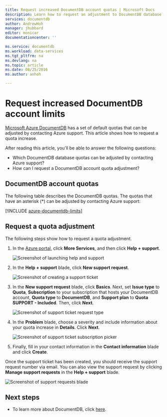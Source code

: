```yaml
---
title: Request increased DocumentDB account quotas | Microsoft Docs
description: Learn how to request an adjustment to DocumentDB database quotas such as document storage and throughput per collection.
services: documentdb
author: AndrewHoh
manager: jhubbard
editor: monicar
documentationcenter: ''

ms.service: documentdb
ms.workload: data-services
ms.tgt_pltfrm: na
ms.devlang: na
ms.topic: article
ms.date: 08/25/2016
ms.author: anhoh

---
```

# Request increased DocumentDB account limits
[Microsoft Azure DocumentDB](https://azure.microsoft.com/services/documentdb/) has a set of default quotas that can be adjusted by contacting Azure support.  This article shows how to request a quota increase.

After reading this article, you'll be able to answer the following questions:  

* Which DocumentDB database quotas can be adjusted by contacting Azure support?
* How can I request a DocumentDB account quota adjustment?

## <a id="Quotas"></a> DocumentDB account quotas
The following table describes the DocumentDB quotas. The quotas that have an asterisk (*) can be adjusted by contacting Azure support:

[!INCLUDE [azure-documentdb-limits](../../includes/azure-documentdb-limits.md)]

## <a id="RequestQuotaIncrease"></a> Request a quota adjustment
The following steps show how to request a quota adjustment.

1. In the [Azure portal](https://portal.azure.com), click **More Services**, and then click **Help + support**.
   
    ![Screenshot of launching help and support](media/documentdb-increase-limits/helpsupport.png)
2. In the **Help + support** blade, click **New support request**.
   
    ![Screenshot of creating a support ticket](media/documentdb-increase-limits/getsupport.png)
3. In the **New support request** blade, click **Basics**. Next, set **Issue type** to **Quota**, **Subscription** to your subscription that hosts your DocumentDB account, **Quota type** to **DocumentDB**, and **Support plan** to **Quota SUPPORT - Included**. Then, click **Next**.
   
    ![Screenshot of support ticket request type](media/documentdb-increase-limits/supportrequest1.png)
4. In the **Problem** blade, choose a severity and include information about your quota increase in **Details**. Click **Next**.
   
    ![Screenshot of support ticket subscription picker](media/documentdb-increase-limits/supportrequest2.png)
5. Finally, fill in your contact information in the **Contact information** blade and click **Create**.

Once the support ticket has been created, you should receive the support request number via email.  You can also view the support request by clicking **Manage support requests** in the **Help + support** blade.

![Screenshot of support requests blade](media/documentdb-increase-limits/supportrequest4.png)

## <a name="NextSteps"></a> Next steps
* To learn more about DocumentDB, click [here](http://azure.com/docdb).


